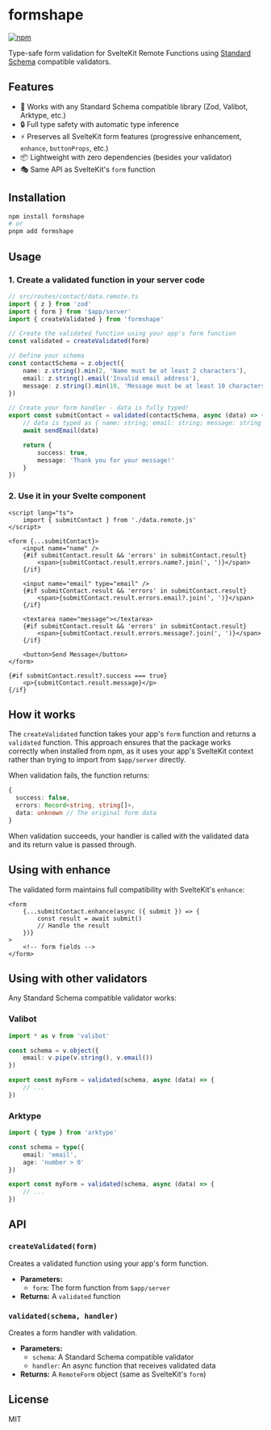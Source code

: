 # formshape

[![npm](https://img.shields.io/badge/npm-formshape-red)](https://www.npmjs.com/package/formshape)

Type-safe form validation for SvelteKit Remote Functions using [Standard Schema](https://standardschema.dev/) compatible validators.

## Features

- 🎯 Works with any Standard Schema compatible library (Zod, Valibot, Arktype, etc.)
- 🔒 Full type safety with automatic type inference
- ⚡ Preserves all SvelteKit form features (progressive enhancement, `enhance`, `buttonProps`, etc.)
- 📦 Lightweight with zero dependencies (besides your validator)
- 🎭 Same API as SvelteKit's `form` function

## Installation

```bash
npm install formshape
# or
pnpm add formshape
```

## Usage

### 1. Create a validated function in your server code

```typescript
// src/routes/contact/data.remote.ts
import { z } from 'zod'
import { form } from '$app/server'
import { createValidated } from 'formshape'

// Create the validated function using your app's form function
const validated = createValidated(form)

// Define your schema
const contactSchema = z.object({
	name: z.string().min(2, 'Name must be at least 2 characters'),
	email: z.string().email('Invalid email address'),
	message: z.string().min(10, 'Message must be at least 10 characters')
})

// Create your form handler - data is fully typed!
export const submitContact = validated(contactSchema, async (data) => {
	// data is typed as { name: string; email: string; message: string }
	await sendEmail(data)

	return {
		success: true,
		message: 'Thank you for your message!'
	}
})
```

### 2. Use it in your Svelte component

```svelte
<script lang="ts">
	import { submitContact } from './data.remote.js'
</script>

<form {...submitContact}>
	<input name="name" />
	{#if submitContact.result && 'errors' in submitContact.result}
		<span>{submitContact.result.errors.name?.join(', ')}</span>
	{/if}

	<input name="email" type="email" />
	{#if submitContact.result && 'errors' in submitContact.result}
		<span>{submitContact.result.errors.email?.join(', ')}</span>
	{/if}

	<textarea name="message"></textarea>
	{#if submitContact.result && 'errors' in submitContact.result}
		<span>{submitContact.result.errors.message?.join(', ')}</span>
	{/if}

	<button>Send Message</button>
</form>

{#if submitContact.result?.success === true}
	<p>{submitContact.result.message}</p>
{/if}
```

## How it works

The `createValidated` function takes your app's `form` function and returns a `validated` function. This approach ensures that the package works correctly when installed from npm, as it uses your app's SvelteKit context rather than trying to import from `$app/server` directly.

When validation fails, the function returns:

```typescript
{
  success: false,
  errors: Record<string, string[]>,
  data: unknown // The original form data
}
```

When validation succeeds, your handler is called with the validated data and its return value is passed through.

## Using with enhance

The validated form maintains full compatibility with SvelteKit's `enhance`:

```svelte
<form
	{...submitContact.enhance(async ({ submit }) => {
		const result = await submit()
		// Handle the result
	})}
>
	<!-- form fields -->
</form>
```

## Using with other validators

Any Standard Schema compatible validator works:

### Valibot

```typescript
import * as v from 'valibot'

const schema = v.object({
	email: v.pipe(v.string(), v.email())
})

export const myForm = validated(schema, async (data) => {
	// ...
})
```

### Arktype

```typescript
import { type } from 'arktype'

const schema = type({
	email: 'email',
	age: 'number > 0'
})

export const myForm = validated(schema, async (data) => {
	// ...
})
```

## API

### `createValidated(form)`

Creates a validated function using your app's form function.

- **Parameters:**
  - `form`: The form function from `$app/server`
- **Returns:** A `validated` function

### `validated(schema, handler)`

Creates a form handler with validation.

- **Parameters:**
  - `schema`: A Standard Schema compatible validator
  - `handler`: An async function that receives validated data
- **Returns:** A `RemoteForm` object (same as SvelteKit's `form`)

## License

MIT
